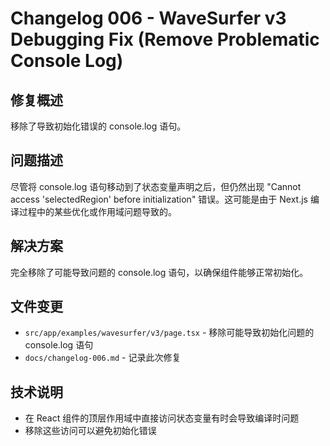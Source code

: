 # Changelog 006 - WaveSurfer v3 Debugging Fix (Remove Problematic Console Log)

## 修复概述
移除了导致初始化错误的 console.log 语句。

## 问题描述
尽管将 console.log 语句移动到了状态变量声明之后，但仍然出现 "Cannot access 'selectedRegion' before initialization" 错误。这可能是由于 Next.js 编译过程中的某些优化或作用域问题导致的。

## 解决方案
完全移除了可能导致问题的 console.log 语句，以确保组件能够正常初始化。

## 文件变更
- `src/app/examples/wavesurfer/v3/page.tsx` - 移除可能导致初始化问题的 console.log 语句
- `docs/changelog-006.md` - 记录此次修复

## 技术说明
- 在 React 组件的顶层作用域中直接访问状态变量有时会导致编译时问题
- 移除这些访问可以避免初始化错误